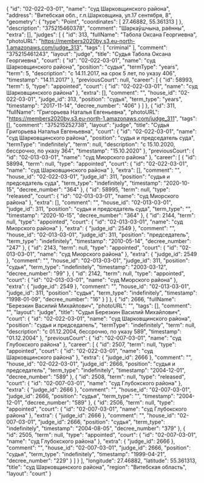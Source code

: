 {
    "id": "02-022-03-01",
    "name": "суд Шарковщинского района",
    "address": "Витебская обл., г.п.Шарковщина, ул.17 сентября, 8",
    "geometry": {
        "type": "Point",
        "coordinates": [
            27.46882,
            55.361313
        ]
    },
    "description": "375215460378",
    "comment": "Шаркаўшчына, раённы",
    "extra": [],
    "judges": [
        {
            "id": 313,
            "fullName": "Табола Оксана Георгиевна",
            "photoURL": "https://members2020by.s3.eu-north-1.amazonaws.com/judge_313",
            "tags": [
                "criminal"
            ],
            "comment": "375215461243",
            "layout": "judge",
            "title": "Судья Табола Оксана Георгиевна",
            "court": {
                "id": "02-022-03-01",
                "name": "суд Шарковщинского района",
                "position": "судья",
                "termType": "years",
                "term": 5,
                "description": "c 14.11.2017, на срок 5 лет, по указу 406",
                "timestamp": "14.11.2017"
            },
            "previousCourt": null,
            "career": [
                {
                    "id": 58993,
                    "term": 5,
                    "type": "appointed",
                    "court": {
                        "id": "02-022-03-01",
                        "name": "суд Шарковщинского района"
                    },
                    "extra": [],
                    "comment": "",
                    "house_id": "02-022-03-01",
                    "judge_id": 313,
                    "position": "судья",
                    "term_type": "years",
                    "timestamp": "2017-11-14",
                    "decree_number": "406"
                }
            ]
        },
        {
            "id": 311,
            "fullName": "Григорьева Наталья Евгеньевна",
            "photoURL": "https://members2020by.s3.eu-north-1.amazonaws.com/judge_311",
            "tags": [],
            "comment": "375215252738",
            "layout": "judge",
            "title": "Судья Григорьева Наталья Евгеньевна",
            "court": {
                "id": "02-022-03-01",
                "name": "суд Шарковщинского района",
                "position": "судья и председатель суда",
                "termType": "indefinitely",
                "term": null,
                "description": "c 15.10.2020, бессрочно, по указу 364",
                "timestamp": "15.10.2020"
            },
            "previousCourt": {
                "id": "02-013-03-01",
                "name": "суд Миорского района"
            },
            "career": [
                {
                    "id": 58994,
                    "term": null,
                    "type": "appointed",
                    "court": {
                        "id": "02-022-03-01",
                        "name": "суд Шарковщинского района"
                    },
                    "extra": [],
                    "comment": "",
                    "house_id": "02-022-03-01",
                    "judge_id": 311,
                    "position": "судья и председатель суда",
                    "term_type": "indefinitely",
                    "timestamp": "2020-10-15",
                    "decree_number": "364"
                },
                {
                    "id": 58995,
                    "term": null,
                    "type": "released",
                    "court": {
                        "id": "02-013-03-01",
                        "name": "суд Миорского района"
                    },
                    "extra": [],
                    "comment": "",
                    "house_id": "02-013-03-01",
                    "judge_id": 311,
                    "position": "судья и председатель суда",
                    "term_type": "",
                    "timestamp": "2020-10-15",
                    "decree_number": "364"
                },
                {
                    "id": 2144,
                    "term": null,
                    "type": "appointed",
                    "court": {
                        "id": "02-013-03-01",
                        "name": "суд Миорского района"
                    },
                    "extra": {
                        "judge_id": 2549
                    },
                    "comment": "",
                    "house_id": "02-013-03-01",
                    "judge_id": 311,
                    "position": "председатель",
                    "term_type": "indefinitely",
                    "timestamp": "2010-05-14",
                    "decree_number": "247"
                },
                {
                    "id": 2143,
                    "term": null,
                    "type": "appointed",
                    "court": {
                        "id": "02-013-03-01",
                        "name": "суд Миорского района"
                    },
                    "extra": {
                        "judge_id": 2549
                    },
                    "comment": "",
                    "house_id": "02-013-03-01",
                    "judge_id": 311,
                    "position": "судья",
                    "term_type": "indefinitely",
                    "timestamp": "2003-03-12",
                    "decree_number": "99"
                },
                {
                    "id": 2142,
                    "term": null,
                    "type": "appointed",
                    "court": {
                        "id": "02-013-03-01",
                        "name": "суд Миорского района"
                    },
                    "extra": {
                        "judge_id": 2549
                    },
                    "comment": "",
                    "house_id": "02-013-03-01",
                    "judge_id": 311,
                    "position": "судья",
                    "term_type": "indefinitely",
                    "timestamp": "1998-01-09",
                    "decree_number": "16"
                }
            ]
        },
        {
            "id": 2666,
            "fullName": "Березкин Василий Михайлович",
            "photoURL": "",
            "tags": [],
            "comment": "",
            "layout": "judge",
            "title": "Судья Березкин Василий Михайлович",
            "court": {
                "id": "02-022-03-01",
                "name": "суд Шарковщинского района",
                "position": "судья и председатель",
                "termType": "indefinitely",
                "term": null,
                "description": "c 01.12.2004, бессрочно, по указу 589",
                "timestamp": "01.12.2004"
            },
            "previousCourt": {
                "id": "02-007-03-01",
                "name": "суд Глубокского района"
            },
            "career": [
                {
                    "id": 2507,
                    "term": null,
                    "type": "appointed",
                    "court": {
                        "id": "02-022-03-01",
                        "name": "суд Шарковщинского района"
                    },
                    "extra": {
                        "judge_id": 2666
                    },
                    "comment": "",
                    "house_id": "02-022-03-01",
                    "judge_id": 2666,
                    "position": "судья и председатель",
                    "term_type": "indefinitely",
                    "timestamp": "2004-12-01",
                    "decree_number": "589"
                },
                {
                    "id": 2508,
                    "term": null,
                    "type": "released",
                    "court": {
                        "id": "02-007-03-01",
                        "name": "суд Глубокского района"
                    },
                    "extra": {
                        "judge_id": 2666
                    },
                    "comment": "",
                    "house_id": "02-007-03-01",
                    "judge_id": 2666,
                    "position": "судья",
                    "term_type": "",
                    "timestamp": "2004-12-01",
                    "decree_number": "589"
                },
                {
                    "id": 2506,
                    "term": null,
                    "type": "appointed",
                    "court": {
                        "id": "02-007-03-01",
                        "name": "суд Глубокского района"
                    },
                    "extra": {
                        "judge_id": 2666
                    },
                    "comment": "",
                    "house_id": "02-007-03-01",
                    "judge_id": 2666,
                    "position": "судья",
                    "term_type": "indefinitely",
                    "timestamp": "2004-08-05",
                    "decree_number": "379"
                },
                {
                    "id": 2505,
                    "term": null,
                    "type": "appointed",
                    "court": {
                        "id": "02-007-03-01",
                        "name": "суд Глубокского района"
                    },
                    "extra": {
                        "judge_id": 2666
                    },
                    "comment": "",
                    "house_id": "02-007-03-01",
                    "judge_id": 2666,
                    "position": "судья",
                    "term_type": "indefinitely",
                    "timestamp": "1999-04-21",
                    "decree_number": "229"
                }
            ]
        }
    ],
    "longitude": 27.46882,
    "latitude": 55.361313,
    "title": "суд Шарковщинского района",
    "region": "Витебская область",
    "layout": "court"
}